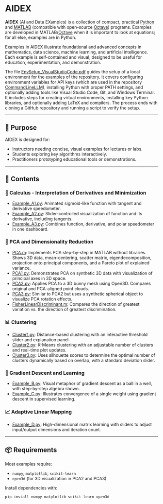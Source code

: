 # AIDEX

**AIDEX** (AI and Data EXamples) is a collection of compact, practical [Python](https://www.python.org/) and [MATLAB](https://www.mathworks.com/) (compatible with open-source [Octave](https://www.octave.org/)) programs.  Examples are developed in MATLAB/[Octave](https://www.octave.org/) when it is important to look at equations; for all else, examples are in Python.  

Examples in AIDEX illustrate foundational and advanced concepts in mathematics, data science, machine learning, and artificial intelligence. Each example is self-contained and visual, designed to be useful for education, experimentation, and demonstration. 

The file [EnvSetup_VisualStudioCode.pdf](EnvSetup_VisualStudioCode.pdf) guides the setup of a local environment for the examples  of the repository. It covers configuring environment variables for API keys (which are  used in the repository [CommandLineLLM](https://github.com/biomathematicus/CommandLineLLM)), installing Python with proper PATH settings, and optionally adding tools like Visual Studio Code, Git, and Windows Terminal. It includes steps for creating virtual environments, installing key Python libraries, and optionally adding LaTeX and compilers. The process ends with cloning a GitHub repository and running a script to verify the setup.

---

## 🧭 Purpose

AIDEX is designed for:
- Instructors needing concise, visual examples for lectures or labs.
- Students exploring key algorithms interactively.
- Practitioners prototyping educational tools or demonstrations.

---

## 📁 Contents

### 🧮 Calculus - Interpretation of Derivatives and Minimization
- [Example_A1.py](Example_A1.py): Animated sigmoid-like function with tangent and derivative speedometer.
- [Example_A2.py](Example_A2.py): Slider-controlled visualization of function and its derivative, including tangents.
- [Example_A3.py](Example_A3.py): Combines function, derivative, and polar speedometer in one dashboard.

### 🔢 PCA and Dimensionality Reduction
- [PCA.m](PCA.m): Implements PCA step-by-step in MATLAB without libraries. Shows 3D data, mean-centering, scatter matrix, eigendecomposition, projection onto principal components, and a Pareto plot of explained variance.
- [PCA1.py](PCA1.py): Demonstrates PCA on synthetic 3D data with visualization of principal axes in 3D space.
- [PCA2.py](PCA2.py): Applies PCA to a 3D bunny mesh using Open3D. Compares original and PCA-aligned point clouds.
- [PCA3.py](PCA3.py): Similar to PCA2 but uses a synthetic spherical object to visualize PCA rotation effects.
- [FisherLinearDiscriminant.m](FisherLinearDiscriminant.m): Compares the direction of greatest variation vs. the direction of greatest discrimination. 

### 📊 Clustering
- [Cluster1.py](Cluster1.py): Distance-based clustering with an interactive threshold slider and explanation panel.
- [Cluster2.py](Cluster2.py): K-Means clustering with an adjustable number of clusters and real-time plot updates.
- [Cluster3.py](Cluster3.py): Uses silhouette scores to determine the optimal number of clusters dynamically based on overlap, with a standard deviation slider.

### 🧠 Gradient Descent and Learning
- [Example_B.py](Example_B.py): Visual metaphor of gradient descent as a ball in a well, with step-by-step algebra shown.
- [Example_C.py](Example_C.py): Illustrates convergence of a single weight using gradient descent in supervised learning.

### 📈 Adaptive Linear Mapping
- [Example_D.py](Example_D.py): High-dimensional matrix learning with sliders to adjust input/output dimensions and iteration count.


---

## 📦 Requirements

Most examples require:
- `numpy`, `matplotlib`, `scikit-learn`
- `open3d` (for 3D visualization in PCA2 and PCA3)

Install dependencies with:
```bash
pip install numpy matplotlib scikit-learn open3d
